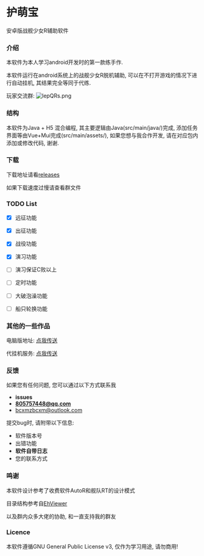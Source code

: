 护萌宝 
===
安卓版战舰少女R辅助软件

### 介绍
本软件为本人学习android开发时的第一款练手作.

本软件运行在android系统上的战舰少女R脱机辅助, 可以在不打开游戏的情况下进行自动挂机, 其结果完全等同于代练.

玩家交流群: ![lepQRs.png](https://s2.ax1x.com/2019/12/28/lepQRs.png)

### 结构
本软件为Java + H5 混合编程, 其主要逻辑由Java(src/main/java/)完成, 添加任务界面等由Vue+Mui完成(src/main/assets/), 如果您想与我合作开发, 请在对应包内添加或修改代码, 谢谢. 


### 下载
下载地址请看[releases](https://github.com/ProtectorMoe/pe-protector-moe/releases)

如果下载速度过慢请查看群文件


### TODO List
- [x] 远征功能
- [x] 出征功能
- [x] 战役功能
- [x] 演习功能
- [ ] 演习保证C败以上
- [ ] 定时功能
- [ ] 大破泡澡功能
- [ ] 船只轮换功能



### 其他的一些作品
电脑版地址: [点我传送](https://github.com/bcxmzbcxm/pc-protector-moe)

代挂机服务: [点我传送](http://cloud.protector.moe)


### 反馈
如果您有任何问题, 您可以通过以下方式联系我
* **issues**
* **805757448@qq.com**
* bcxmzbcxm@outlook.com


提交bug时, 请附带以下信息:
* 软件版本号
* 出错功能
* **软件自带日志**
* 您的联系方式

### 鸣谢

本软件设计参考了收费软件AutoR和舰队RT的设计模式

目录结构参考自[EhViewer](https://github.com/seven332/EhViewer)

以及群内众多大佬的协助, 和一直支持我的群友

### Licence
本软件遵循GNU General Public License v3, 仅作为学习用途, 请勿商用!